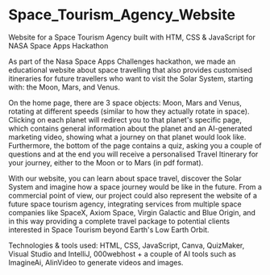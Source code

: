 # Space_Tourism_Agency_Website
Website for a Space Tourism Agency built with HTM, CSS &amp; JavaScript for NASA Space Apps Hackathon

As part of the Nasa Space Apps Challenges hackathon, we made an educational website about space travelling that also provides customised itineraries for future travellers who want to visit the Solar System, starting with: the Moon, Mars, and Venus.

On the home page, there are 3 space objects: Moon, Mars and Venus, rotating at different speeds (similar to how they actually rotate in space). Clicking on each planet will redirect you to that planet's specific page, which contains general information about the planet and an AI-generated marketing video, showing what a journey on that planet would look like. Furthermore, the bottom of the page contains a quiz, asking you a couple of questions and at the end you will receive a personalised Travel Itinerary for your journey, either to the Moon or to Mars (in pdf format).

With our website, you can learn about space travel, discover the Solar System and imagine how a space journey would be like in the future. From a commercial point of view, our project could also represent the website of a future space tourism agency, integrating services from multiple space companies like SpaceX, Axiom Space, Virgin Galactic and Blue Origin, and in this way providing a complete travel package to potential clients interested in Space Tourism beyond Earth's Low Earth Orbit.

Technologies & tools used: HTML, CSS, JavaScript, Canva, QuizMaker, Visual Studio and IntelliJ, 000webhost + a couple of AI tools such as ImagineAi, AIinVideo to generate videos and images.
